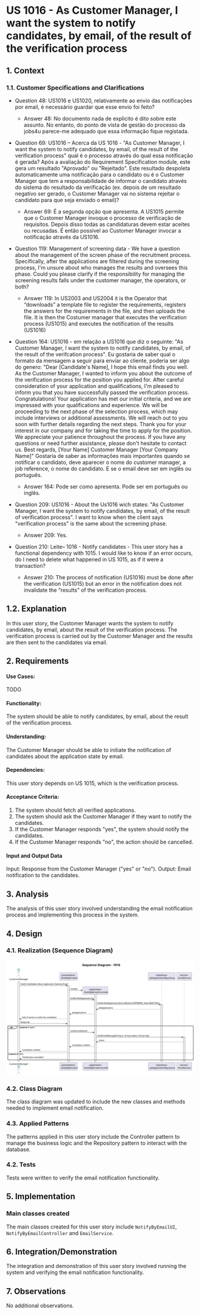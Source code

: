 # US 1016 - As Customer Manager, I want the system to notify candidates, by email, of the result of the verification process

## 1. Context
### 1.1. Customer Specifications and Clarifications


* Question 48: US1016 e US1020, relativamente ao envio das notificações por email, é necessário guardar que esse envio foi feito?
  * Answer 48: No documento nada de explicito é dito sobre este assunto. No entanto, do ponto de vista de gestão do processo da jobs4u parece-me adequado que essa informação fique registada.

* Question 69: US1016 – Acerca da US 1016 - "As Customer Manager, I want the system to notify candidates, by email, of the result of the verification process" qual é o processo através do qual essa notificação é gerada? Após a avaliação do Requirement Specification module, este gera um resultado "Aprovado" ou "Rejeitado". Este resultado despoleta automaticamente uma notificação para o candidato ou é o Customer Manager que tem a responsabilidade de informar o candidato através do sistema do resultado da verificação (ex. depois de um resultado negativo ser gerado, o Customer Manager vai no sistema rejeitar o candidato para que seja enviado o email)?
  * Answer 69: É a segunda opção que apresenta. A US1015 permite que o Customer Manager invoque o processo de verificação de requisitos. Depois disso todas as candidaturas devem estar aceites ou recusadas. É então possível ao Customer Manager invocar a notificação através da US1016.

* Question 119: Management of screening data - We have a question about the management of the screen phase of the recruitment process. Specifically, after the applications are filtered during the screening process, I'm unsure about who manages the results and oversees this phase. Could you please clarify if the responsibility for managing the screening results falls under the customer manager, the operators, or both?
  * Answer 119: In US2003 and US2004 it is the Operator that “downloads” a template file to register the requirements, registers the answers for the requirements in the file, and then uploads the file. It is then the Costumer manager that executes the verification process (US1015) and executes the notification of the results (US1016)

* Question 164: US1016 - em relação a US1016 que diz o seguinte: "As Customer Manager, I want the system to notify candidates, by email, of the result of the verifcation process". Eu gostaria de saber qual o formato da mensagem a seguir para enviar ao cliente, poderia ser algo do genero: "Dear [Candidate's Name], I hope this email finds you well. As the Customer Manager, I wanted to inform you about the outcome of the verification process for the position you applied for. After careful consideration of your application and qualifications, I'm pleased to inform you that you have successfully passed the verification process. Congratulations! Your application has met our initial criteria, and we are impressed with your qualifications and experience. We will be proceeding to the next phase of the selection process, which may include interviews or additional assessments. We will reach out to you soon with further details regarding the next steps. Thank you for your interest in our company and for taking the time to apply for the position. We appreciate your patience throughout the process. If you have any questions or need further assistance, please don't hesitate to contact us. Best regards, [Your Name] Customer Manager [Your Company Name]" Gostaria de saber as informações mais importantes quando se notificar o candidato, deve aparecer o nome do customer manager, a job reference, o nome do candidato. E se o email deve ser em inglês ou português.
  * Answer 164: Pode ser como apresenta. Pode ser em português ou inglês.

* Question 209: US1016 - About the Us1016 wich states: "As Customer Manager, I want the system to notify candidates, by email, of the result of verification process". I want to know when the client says "verification process" is the same about the screening phase.
  * Answer 209: Yes.

* Question 210: Leite– 1016 - Notify candidates - This user story has a functional dependency with 1015. I would like to know if an error occurs, do I need to delete what happened in US 1015, as if it were a transaction?
  * Answer 210: The process of notification (US1016) must be done after the verification (US1015) but an error in the notification does not invalidate the “results” of the verification process.


## 1.2. Explanation

In this user story, the Customer Manager wants the system to notify candidates, by email, about the result of the verification process. The verification process is carried out by the Customer Manager and the results are then sent to the candidates via email.

## 2. Requirements

#### Use Cases:

TODO 

#### Functionality:

The system should be able to notify candidates, by email, about the result of the verification process.

#### Understanding:

The Customer Manager should be able to initiate the notification of candidates about the application state by email.

#### Dependencies:

This user story depends on US 1015, which is the verification process.

#### Acceptance Criteria:

1. The system should fetch all verified applications.
2. The system should ask the Customer Manager if they want to notify the candidates.
3. If the Customer Manager responds "yes", the system should notify the candidates.
4. If the Customer Manager responds "no", the action should be cancelled.

#### Input and Output Data

Input: Response from the Customer Manager ("yes" or "no").
Output: Email notification to the candidates.

## 3. Analysis

The analysis of this user story involved understanding the email notification process and implementing this process in the system.

## 4. Design

### 4.1. Realization (Sequence Diagram)

![Sequence_Diagram_1016.svg](./Sequence_Diagram_1016.svg)


### 4.2. Class Diagram

The class diagram was updated to include the new classes and methods needed to implement email notification.

### 4.3. Applied Patterns

The patterns applied in this user story include the Controller pattern to manage the business logic and the Repository pattern to interact with the database.

### 4.2. Tests

Tests were written to verify the email notification functionality.

## 5. Implementation

### Main classes created

The main classes created for this user story include `NotifyByEmailUI`, `NotifyByEmailController` and `EmailService`.

## 6. Integration/Demonstration

The integration and demonstration of this user story involved running the system and verifying the email notification functionality.

## 7. Observations

No additional observations.